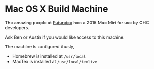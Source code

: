 # Mac OS X Build Machine


The amazing people at [ Futureice](http://futurice.com/) host a 2015 Mac Mini for use by GHC developers.


Ask Ben or Austin if you would like access to this machine.



The machine is configured thusly,


- Homebrew is installed at `/usr/local`
- MacTex is installed at `/usr/local/texlive`
